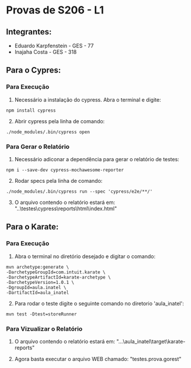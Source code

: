 # Provas de S206 - L1
 
## Integrantes: 
- Eduardo Karpfenstein - GES - 77
- Inajaha Costa - GES - 318

## Para o Cypres:

### Para Execução
1. Necessário a instalação do cypress. Abra o terminal e digite:

```
npm install cypress
```

2. Abrir cypress pela linha de comando:

```
./node_modules/.bin/cypress open
```

### Para Gerar o Relatório
1. Necessário adiconar a dependência para gerar o relatório de testes:

```
npm i --save-dev cypress-mochawesome-reporter
```

2. Rodar specs pela linha de comando:

```
./node_modules/.bin/cypress run --spec 'cypress/e2e/**/'
```

3. O arquivo contendo o relatório estará em: 
"..\testes\cypress\reports\html\index.html"

## Para o Karate:

### Para Execução
1. Abra o terminal no diretório desejado e digitar o comando:

```
mvn archetype:generate \
-DarchetypeGroupId=com.intuit.karate \
-DarchetypeArtifactId=karate-archetype \
-DarchetypeVersion=1.0.1 \
-DgroupId=aula.inatel \
-DartifactId=aula_inatel
```

2. Para rodar o teste digite o seguinte comando no diretorio 'aula_inatel':

```
mvn test -Dtest=storeRunner
```

### Para Vizualizar o Relatório
1. O arquivo contendo o relatório estará em: 
"...\aula_inatel\target\karate-reports"

2. Agora basta executar o arquivo WEB chamado:
"testes.prova.gorest"
